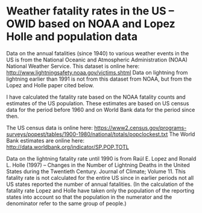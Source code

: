 # Weather fatality rates in the US – OWID based on NOAA and Lopez Holle and population data

Data on the annual fatalities (since 1940) to various weather events in the US is from the National Oceanic and Atmospheric Administration (NOAA) National Weather Service. This dataset is online here: http://www.lightningsafety.noaa.gov/victims.shtml
Data on lightning from lightning earlier than 1991 is not from this dataset from NOAA, but from the Lopez and Holle paper cited below. 

I have calculated the fatality rate based on the NOAA fatality counts and estimates of the US population. These estimates are based on US census data for the period before 1960 and on World Bank data for the period since then.

The US census data is online here: https://www2.census.gov/programs-surveys/popest/tables/1900-1980/national/totals/popclockest.txt
The World Bank estimates are online here: http://data.worldbank.org/indicator/SP.POP.TOTL


Data on the lightning fatality rate until 1990 is from Raúl E. Lopez and Ronald L. Holle (1997) – Changes in the Number of Lightning Deaths in the United States during the Twentieth Century. Journal of Climate; Volume 11.
This fatality rate is not calculated for the entire US since in earlier periods not all US states reported the number of annual fatalities. (In the calculation of the fatality rate Lopez and Holle have taken only the population of the reporting states into account so that the population in the numerator and the denominator refer to the same group of people.)